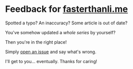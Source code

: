 # Feedback for [fasterthanli.me](https://fasterthanli.me)

Spotted a typo? An inaccuracy? Some article is out of date?

You've somehow updated a _whole series_ by yourself?

Then you're in the right place!

Simply [open an issue](https://github.com/bearcove/feedback/issues/new/choose)
and say what's wrong.

I'll get to you... eventually. Thanks for caring!
